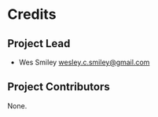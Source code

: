 Credits
=======

Project Lead
----------------

* Wes Smiley <wesley.c.smiley@gmail.com>

Project Contributors
------------

None.
